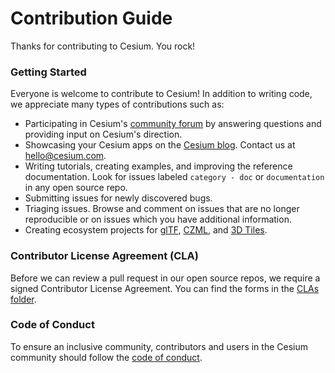 # Contribution Guide

Thanks for contributing to Cesium. You rock!

### Getting Started

Everyone is welcome to contribute to Cesium! In addition to writing code, we appreciate many types of contributions such as:

- Participating in Cesium's [community forum](https://community.cesium.com/) by answering questions and providing input on Cesium's direction.
- Showcasing your Cesium apps on the [Cesium blog](https://cesium.com/blog/categories/userstories/). Contact us at hello@cesium.com.
- Writing tutorials, creating examples, and improving the reference documentation. Look for issues labeled `category - doc` or `documentation` in any open source repo.
- Submitting issues for newly discovered bugs.
- Triaging issues. Browse and comment on issues that are no longer reproducible or on issues which you have additional information.
- Creating ecosystem projects for [glTF](https://github.com/KhronosGroup/glTF/issues/456), [CZML](https://github.com/CesiumGS/cesium/wiki/CZML-Guide), and [3D Tiles](https://github.com/CesiumGS/3d-tiles).

### Contributor License Agreement (CLA)

Before we can review a pull request in our open source repos, we require a signed Contributor License Agreement. You can find the forms in the [CLAs folder](https://github.com/CesiumGS/community/tree/main/CLAs).

### Code of Conduct

To ensure an inclusive community, contributors and users in the Cesium community should follow the [code of conduct](./CODE_OF_CONDUCT.md).